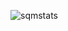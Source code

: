 ![sqmstats](https://github-readme-stats.vercel.app/api?username=sqm24&show_icons=true&theme=bear)</p>
